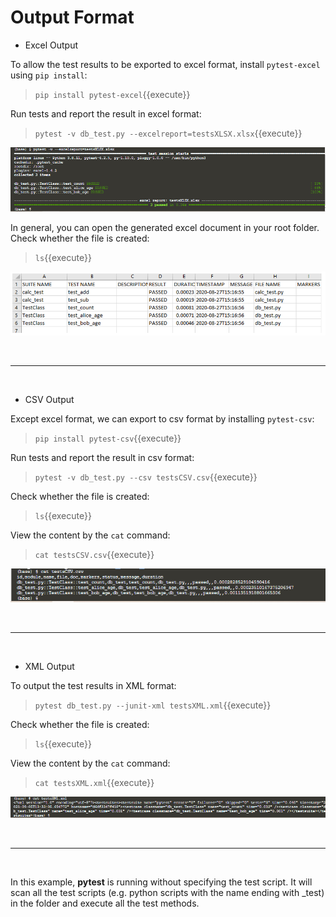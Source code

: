 # Output Format

- Excel Output

To allow the test results to be exported to excel format, install `pytest-excel` using `pip install`:
> `pip install pytest-excel`{{execute}}

Run tests and report the result in excel format:
> `pytest -v db_test.py --excelreport=testsXLSX.xlsx`{{execute}}

![Picture5](./assets/Picture5.png)

In general, you can open the generated excel document in your root folder. Check whether the file is created:
> `ls`{{execute}}

![Picture6](./assets/Picture6.png)

<br/>

------------------------------------------

<br/>

- CSV Output

Except excel format, we can export to csv format by installing `pytest-csv`:
> `pip install pytest-csv`{{execute}}

Run tests and report the result in csv format:
> `pytest -v db_test.py --csv testsCSV.csv`{{execute}}

Check whether the file is created:
> `ls`{{execute}}

View the content by the `cat` command:
> `cat testsCSV.csv`{{execute}}

![Picture7](./assets/Picture7.png)

<br/>

------------------------------------------

<br/>

- XML Output

To output the test results in XML format:
> `pytest db_test.py --junit-xml testsXML.xml`{{execute}}

Check whether the file is created:
> `ls`{{execute}}

View the content by the `cat` command:
> `cat testsXML.xml`{{execute}}

![Picture8](./assets/Picture8.png)

<br/>

------------------------------------------

<br/>

In this example, **pytest** is running without specifying the test script. It will scan all the test scripts (e.g. python scripts with the name ending with \_test)  in the folder and execute all the test methods.

<br/>